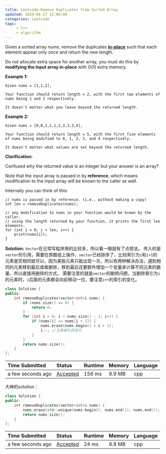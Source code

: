 ```yaml
---
title: Leetcode-Remove Duplicates from Sorted Array
updated: 2019-04-17 12:00:00
categories: Leetcode
tags:
     - C++
     - algorithm
---
```


Given a sorted array *nums*, remove the duplicates [**in-place**](https://en.wikipedia.org/wiki/In-place_algorithm) such that each element appear only *once* and return the new length.

Do not allocate extra space for another array, you must do this by **modifying the input array in-place** with O(1) extra memory.

<!-- more -->

**Example 1:**

```
Given nums = [1,1,2],

Your function should return length = 2, with the first two elements of nums being 1 and 2 respectively.

It doesn't matter what you leave beyond the returned length.
```

**Example 2:**

```
Given nums = [0,0,1,1,1,2,2,3,3,4],

Your function should return length = 5, with the first five elements of nums being modified to 0, 1, 2, 3, and 4 respectively.

It doesn't matter what values are set beyond the returned length.
```

**Clarification:**

Confused why the returned value is an integer but your answer is an array?

Note that the input array is passed in by **reference**, which means modification to the input array will be known to the caller as well.

Internally you can think of this:

```
// nums is passed in by reference. (i.e., without making a copy)
int len = removeDuplicates(nums);

// any modification to nums in your function would be known by the caller.
// using the length returned by your function, it prints the first len elements.
for (int i = 0; i < len; i++) {
    print(nums[i]);
}
```

**Solution:**
`Vector`在日常写程序用的比较多，所以看一眼就有了点想法。
传入的是`vector`的引用，需要在原数组上操作，`vector`已经排序了，比较索引为`i`和`i+1`的元素是否相同就可以，因为美股元素只能出现一次，所以有两种解决办法，遇到相同的元素移到最后或者删除，移到最后还要额外增加一个变量来计算不同元素的数量，所以直接用删除的方式。
需要注意的就是`vector`的删除问题，当删除索引为`i`的元素时，`i`后面的元素都会向前移动一位，要注意`i++`的索引的变化。

```C++
class Solution {
public:
    int removeDuplicates(vector<int>& nums) {
        if (nums.size() == 0) {
            return 0;
        }
        for (int i = 0; i < nums.size() - 1; i++) {
            if (nums[i] == nums[i + 1]) {
                nums.erase(nums.begin() + i + 1);
                i--; //注意索引的变化
            }
        }  
        return nums.size();
    }
};
```

| Time Submitted    | Status                                                       | Runtime | Memory | Language |
| :---------------- | :----------------------------------------------------------- | :------ | :----- | :------- |
| a few seconds ago | [Accepted](https://leetcode.com/submissions/detail/224381666/) | 156 ms  | 9.9 MB | cpp      |

大神的solution：

```C++
class Solution {
public:
    int removeDuplicates(vector<int>& nums) {
        nums.erase(std::unique(nums.begin(), nums.end()), nums.end());
        return nums.size();
    }
};
```

| Time Submitted    | Status                                                       | Runtime | Memory | Language |
| :---------------- | :----------------------------------------------------------- | :------ | :----- | :------- |
| a few seconds ago | [Accepted](https://leetcode.com/submissions/detail/224392614/) | 24 ms   | 9.8 MB | cpp      |